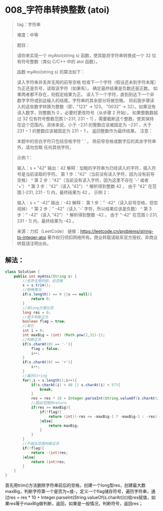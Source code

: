 # 008_字符串转换整数 (atoi)

> tag：字符串
>
> 难度：中等

> 题目：
>
> 请你来实现一个 myAtoi(string s) 函数，使其能将字符串转换成一个 32 位有符号整数（类似 C/C++ 中的 atoi 函数）。
>
> 函数 myAtoi(string s) 的算法如下：
>
> 读入字符串并丢弃无用的前导空格
> 检查下一个字符（假设还未到字符末尾）为正还是负号，读取该字符（如果有）。 确定最终结果是负数还是正数。 如果两者都不存在，则假定结果为正。
> 读入下一个字符，直到到达下一个非数字字符或到达输入的结尾。字符串的其余部分将被忽略。
> 将前面步骤读入的这些数字转换为整数（即，"123" -> 123， "0032" -> 32）。如果没有读入数字，则整数为 0 。必要时更改符号（从步骤 2 开始）。
> 如果整数数超过 32 位有符号整数范围 [−231,  231 − 1] ，需要截断这个整数，使其保持在这个范围内。具体来说，小于 −231 的整数应该被固定为 −231 ，大于 231 − 1 的整数应该被固定为 231 − 1 。
> 返回整数作为最终结果。
> 注意：
>
> 本题中的空白字符只包括空格字符 ' ' 。
> 除前导空格或数字后的其余字符串外，请勿忽略 任何其他字符。
>
>
> 示例 1：
>
> 输入：s = "42"
> 输出：42
> 解释：加粗的字符串为已经读入的字符，插入符号是当前读取的字符。
> 第 1 步："42"（当前没有读入字符，因为没有前导空格）
>          ^
> 第 2 步："42"（当前没有读入字符，因为这里不存在 '-' 或者 '+'）
>          ^
> 第 3 步："42"（读入 "42"）
>            ^
> 解析得到整数 42 。
> 由于 "42" 在范围 [-231, 231 - 1] 内，最终结果为 42 。
> 示例 2：
>
> 输入：s = "   -42"
> 输出：-42
> 解释：
> 第 1 步："   -42"（读入前导空格，但忽视掉）
>             ^
> 第 2 步："   -42"（读入 '-' 字符，所以结果应该是负数）
>              ^
> 第 3 步："   -42"（读入 "42"）
>                ^
> 解析得到整数 -42 。
> 由于 "-42" 在范围 [-231, 231 - 1] 内，最终结果为 -42 。
>
> 来源：力扣（LeetCode）
> 链接：https://leetcode.cn/problems/string-to-integer-atoi
> 著作权归领扣网络所有。商业转载请联系官方授权，非商业转载请注明出处。

## 解法：

```java
class Solution {
    public int myAtoi(String s) {
        //丢弃无用的前，后空格
        s = s.trim(); 
        //特殊情况
        if(s.length() == 0 ||s == null){ 
            return 0;
        }
        //用long方便比较
        long res = 0; 
        //用于判断正负
        boolean flag = true;
        //索引 
        int i = 0;
        int maxBig = (int) (Math.pow(2,31)-1);
        //判断正负
        if(s.charAt(0) == '-'){
            flag = false;
            i++;
        }
        if(s.charAt(0) == '+'){
            i++;
        }
        //遍历String
        for(;i < s.length();i++){
            if(s.charAt(i) < 48 || s.charAt(i) > 57){
                break;
            }
            res = res * 10 + Integer.parseInt(String.valueOf(s.charAt(i)));
            //超出范围则return
            if(res >= maxBig){
                if(!flag){
                    return (int)(-res <= -maxBig-1 ? -maxBig-1 : -res);
                }else{
                    return maxBig;
                }
            }
        }
        //不超出范围判断正负
        if(!flag){
            return -(int)res;
        }else{
            return (int)res;
        }
    }
}
```

首先用trim()方法删除字符串前后的空格，创建一个long型res，创建最大数maxBig，判断字符第一个是否为+或-，定义一个flag储存符号，遍历字符串，通过res = res * 10 + Integer.parseInt(String.valueOf(s.charAt(i)))给res赋值，如果res等于maxBIg做判断，返回，如果是一般情况，判断符号，返回res；